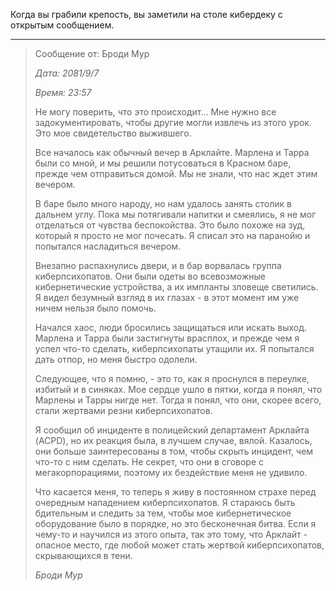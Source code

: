 Когда вы грабили крепость, вы заметили на столе кибердеку с открытым сообщением.

---

> Сообщение от: Броди Мур
>
> _Дата: 2081/9/7_
>
> _Время: 23:57_
>
> Не могу поверить, что это происходит... Мне нужно все задокументировать, чтобы другие могли извлечь из этого урок. Это мое свидетельство выжившего.
>
> Все началось как обычный вечер в Арклайте. Марлена и Тарра были со мной, и мы решили потусоваться в Красном баре, прежде чем отправиться домой. Мы не знали, что нас ждет этим вечером.
>
> В баре было много народу, но нам удалось занять столик в дальнем углу. Пока мы потягивали напитки и смеялись, я не мог отделаться от чувства беспокойства. Это было похоже на зуд, который я просто не мог почесать. Я списал это на паранойю и попытался насладиться вечером.
>
> Внезапно распахнулись двери, и в бар ворвалась группа киберпсихопатов. Они были одеты во всевозможные кибернетические устройства, а их импланты зловеще светились. Я видел безумный взгляд в их глазах - в этот момент им уже ничем нельзя было помочь.
>
> Начался хаос, люди бросились защищаться или искать выход. Марлена и Тарра были застигнуты врасплох, и прежде чем я успел что-то сделать, киберпсихопаты утащили их. Я попытался дать отпор, но меня быстро одолели.
>
> Следующее, что я помню, - это то, как я проснулся в переулке, избитый и в синяках. Мое сердце ушло в пятки, когда я понял, что Марлены и Тарры нигде нет. Тогда я понял, что они, скорее всего, стали жертвами резни киберпсихопатов.
>
> Я сообщил об инциденте в полицейский департамент Арклайта (ACPD), но их реакция была, в лучшем случае, вялой. Казалось, они больше заинтересованы в том, чтобы скрыть инцидент, чем что-то с ним сделать. Не секрет, что они в сговоре с мегакорпорациями, поэтому их бездействие меня не удивило.
>
> Что касается меня, то теперь я живу в постоянном страхе перед очередным нападением киберпсихопатов. Я стараюсь быть бдительным и следить за тем, чтобы мое кибернетическое оборудование было в порядке, но это бесконечная битва. Если я чему-то и научился из этого опыта, так это тому, что Арклайт - опасное место, где любой может стать жертвой киберпсихопатов, скрывающихся в тени.
>
> _Броди Мур_
